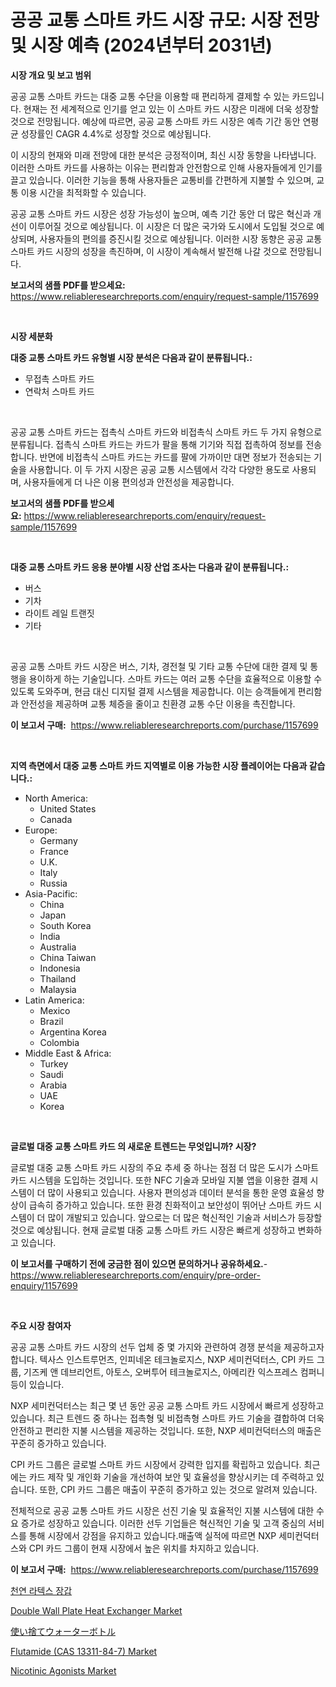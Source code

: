 <p><h1>공공 교통 스마트 카드 시장 규모: 시장 전망 및 시장 예측 (2024년부터 2031년)</h1></p><p><strong>시장 개요 및 보고 범위</strong></p>
<p><p>공공 교통 스마트 카드는 대중 교통 수단을 이용할 때 편리하게 결제할 수 있는 카드입니다. 현재는 전 세계적으로 인기를 얻고 있는 이 스마트 카드 시장은 미래에 더욱 성장할 것으로 전망됩니다. 예상에 따르면, 공공 교통 스마트 카드 시장은 예측 기간 동안 연평균 성장률인 CAGR 4.4%로 성장할 것으로 예상됩니다.</p><p>이 시장의 현재와 미래 전망에 대한 분석은 긍정적이며, 최신 시장 동향을 나타냅니다. 이러한 스마트 카드를 사용하는 이유는 편리함과 안전함으로 인해 사용자들에게 인기를 끌고 있습니다. 이러한 기능을 통해 사용자들은 교통비를 간편하게 지불할 수 있으며, 교통 이용 시간을 최적화할 수 있습니다.</p><p>공공 교통 스마트 카드 시장은 성장 가능성이 높으며, 예측 기간 동안 더 많은 혁신과 개선이 이루어질 것으로 예상됩니다. 이 시장은 더 많은 국가와 도시에서 도입될 것으로 예상되며, 사용자들의 편의를 증진시킬 것으로 예상됩니다. 이러한 시장 동향은 공공 교통 스마트 카드 시장의 성장을 촉진하며, 이 시장이 계속해서 발전해 나갈 것으로 전망됩니다.</p></p>
<p><strong>보고서의 샘플 PDF를 받으세요:</strong> <a href="https://www.reliableresearchreports.com/enquiry/request-sample/1157699">https://www.reliableresearchreports.com/enquiry/request-sample/1157699</a></p>
<p>&nbsp;</p>
<p><strong>시장 세분화</strong></p>
<p><strong>대중 교통 스마트 카드 유형별 시장 분석은 다음과 같이 분류됩니다.:</strong></p>
<p><ul><li>무접촉 스마트 카드</li><li>연락처 스마트 카드</li></ul></p>
<p>&nbsp;</p>
<p><p>공공 교통 스마트 카드는 접촉식 스마트 카드와 비접촉식 스마트 카드 두 가지 유형으로 분류됩니다. 접촉식 스마트 카드는 카드가 팔을 통해 기기와 직접 접촉하여 정보를 전송합니다. 반면에 비접촉식 스마트 카드는 카드를 팔에 가까이만 대면 정보가 전송되는 기술을 사용합니다. 이 두 가지 시장은 공공 교통 시스템에서 각각 다양한 용도로 사용되며, 사용자들에게 더 나은 이용 편의성과 안전성을 제공합니다.</p></p>
<p><strong>보고서의 샘플 PDF를 받으세요:</strong>&nbsp;<a href="https://www.reliableresearchreports.com/enquiry/request-sample/1157699">https://www.reliableresearchreports.com/enquiry/request-sample/1157699</a></p>
<p>&nbsp;</p>
<p><strong> 대중 교통 스마트 카드 응용 분야별 시장 산업 조사는 다음과 같이 분류됩니다.:</strong></p>
<p><ul><li>버스</li><li>기차</li><li>라이트 레일 트랜짓</li><li>기타</li></ul></p>
<p>&nbsp;</p>
<p><p>공공 교통 스마트 카드 시장은 버스, 기차, 경전철 및 기타 교통 수단에 대한 결제 및 통행을 용이하게 하는 기술입니다. 스마트 카드는 여러 교통 수단을 효율적으로 이용할 수 있도록 도와주며, 현금 대신 디지털 결제 시스템을 제공합니다. 이는 승객들에게 편리함과 안전성을 제공하며 교통 체증을 줄이고 친환경 교통 수단 이용을 촉진합니다.</p></p>
<p><strong>이 보고서 구매:</strong>&nbsp; <a href="https://www.reliableresearchreports.com/purchase/1157699">https://www.reliableresearchreports.com/purchase/1157699</a></p>
<p>&nbsp;</p>
<p><strong>지역 측면에서 대중 교통 스마트 카드 지역별로 이용 가능한 시장 플레이어는 다음과 같습니다.:</strong></p>
<p><ul>
    <li>
        North America:
        <ul>
            <li>United States</li>
            <li>Canada</li>
        </ul>
    </li>
    <li>
        Europe:
        <ul>
            <li>Germany</li>
            <li>France</li>
            <li>U.K.</li>
            <li>Italy</li>
            <li>Russia</li>
        </ul>
    </li>
    <li>
        Asia-Pacific:
        <ul>
            <li>China</li>
            <li>Japan</li>
            <li>South Korea</li>
            <li>India</li>
            <li>Australia</li>
            <li>China Taiwan</li>
            <li>Indonesia</li>
            <li>Thailand</li>
            <li>Malaysia</li>
        </ul>
    </li>
    <li>
        Latin America:
        <ul>
            <li>Mexico</li>
            <li>Brazil</li>
            <li>Argentina Korea</li>
            <li>Colombia</li>
        </ul>
    </li>
    <li>
        Middle East & Africa:
        <ul>
            <li>Turkey</li>
            <li>Saudi</li>
            <li>Arabia</li>
            <li>UAE</li>
            <li>Korea</li>
        </ul>
    </li>
    </ul></p>
<p>&nbsp;</p>
<p><strong>글로벌 대중 교통 스마트 카드 의 새로운 트렌드는 무엇입니까? 시장?</strong></p>
<p><p>글로벌 대중 교통 스마트 카드 시장의 주요 추세 중 하나는 점점 더 많은 도시가 스마트 카드 시스템을 도입하는 것입니다. 또한 NFC 기술과 모바일 지불 앱을 이용한 결제 시스템이 더 많이 사용되고 있습니다. 사용자 편의성과 데이터 분석을 통한 운영 효율성 향상이 급속히 증가하고 있습니다. 또한 환경 친화적이고 보안성이 뛰어난 스마트 카드 시스템이 더 많이 개발되고 있습니다. 앞으로는 더 많은 혁신적인 기술과 서비스가 등장할 것으로 예상됩니다. 현재 글로벌 대중 교통 스마트 카드 시장은 빠르게 성장하고 변화하고 있습니다.</p></p>
<p><strong>이 보고서를 구매하기 전에 궁금한 점이 있으면 문의하거나 공유하세요.</strong>- <a href="https://www.reliableresearchreports.com/enquiry/pre-order-enquiry/1157699">https://www.reliableresearchreports.com/enquiry/pre-order-enquiry/1157699</a></p>
<p>&nbsp;</p>
<p><strong>주요 시장 참여자</strong></p>
<p><p>공공 교통 스마트 카드 시장의 선두 업체 중 몇 가지와 관련하여 경쟁 분석을 제공하고자 합니다. 텍사스 인스트루먼츠, 인피네온 테크놀로지스, NXP 세미컨덕터스, CPI 카드 그룹, 기즈케 앤 데브리언트, 아토스, 오버투어 테크놀로지스, 아메리칸 익스프레스 컴퍼니 등이 있습니다.</p><p>NXP 세미컨덕터스는 최근 몇 년 동안 공공 교통 스마트 카드 시장에서 빠르게 성장하고 있습니다. 최근 트렌드 중 하나는 접촉형 및 비접촉형 스마트 카드 기술을 결합하여 더욱 안전하고 편리한 지불 시스템을 제공하는 것입니다. 또한, NXP 세미컨덕터스의 매출은 꾸준히 증가하고 있습니다.</p><p>CPI 카드 그룹은 글로벌 스마트 카드 시장에서 강력한 입지를 확립하고 있습니다. 최근에는 카드 제작 및 개인화 기술을 개선하여 보안 및 효율성을 향상시키는 데 주력하고 있습니다. 또한, CPI 카드 그룹은 매출이 꾸준히 증가하고 있는 것으로 알려져 있습니다.</p><p>전체적으로 공공 교통 스마트 카드 시장은 선진 기술 및 효율적인 지불 시스템에 대한 수요 증가로 성장하고 있습니다. 이러한 선두 기업들은 혁신적인 기술 및 고객 중심의 서비스를 통해 시장에서 강점을 유지하고 있습니다.매출액 실적에 따르면 NXP 세미컨덕터스와 CPI 카드 그룹이 현재 시장에서 높은 위치를 차지하고 있습니다.</p></p>
<p><strong>이 보고서 구매:</strong>&nbsp;&nbsp;<a href="https://www.reliableresearchreports.com/purchase/1157699">https://www.reliableresearchreports.com/purchase/1157699</a></p>
<p><p><a href="https://github.com/crfsywufhm81415/Market-Research-Report-List-1/blob/main/2020097190902.md">천연 라텍스 장갑</a></p><p><a href="https://boundless-drawbridge-702.notion.site/Double-Wall-Plate-Heat-Exchanger-Market-Challenges-Opportunities-and-Growth-Drivers-and-Major-Mar-46ebadf1bbb049ef890cfd06fd76cfb1">Double Wall Plate Heat Exchanger Market</a></p><p><a href="https://github.com/cnnriuez22368/Market-Research-Report-List-1/blob/main/7278672191058.md">使い捨てウォーターボトル</a></p><p><a href="https://issuu.com/reportprime-2/docs/flutamide-cas-13311-84-7-market-size-2030.pptx">Flutamide (CAS 13311-84-7) Market</a></p><p><a href="https://issuu.com/reportprime-2/docs/nicotinic-agonists-market-size-2030.pptx">Nicotinic Agonists Market</a></p></p>
